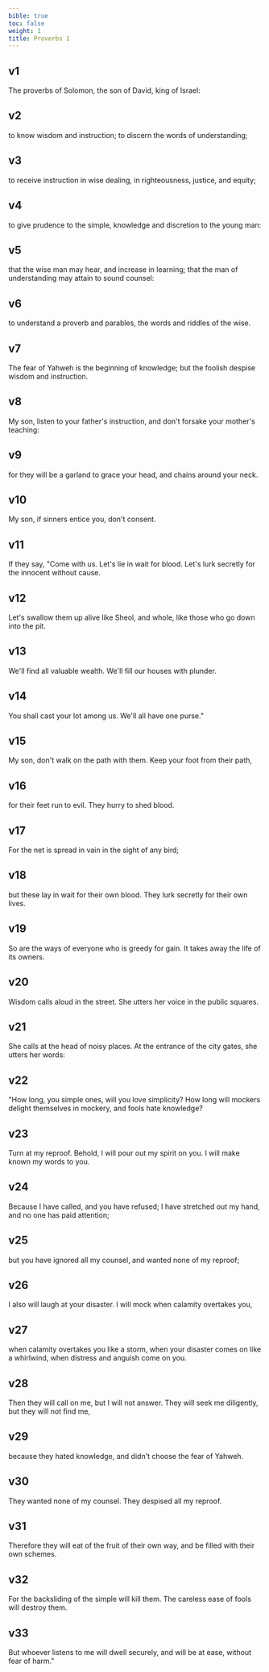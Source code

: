```yaml
---
bible: true
toc: false
weight: 1
title: Proverbs 1
---
```




## v1 
The proverbs of Solomon, the son of David, king of Israel: 

## v2 
to know wisdom and instruction; to discern the words of understanding; 

## v3 
to receive instruction in wise dealing, in righteousness, justice, and equity; 

## v4 
to give prudence to the simple, knowledge and discretion to the young man: 

## v5 
that the wise man may hear, and increase in learning; that the man of understanding may attain to sound counsel: 

## v6 
to understand a proverb and parables, the words and riddles of the wise. 

## v7 
The fear of Yahweh is the beginning of knowledge; but the foolish despise wisdom and instruction. 

## v8 
My son, listen to your father's instruction, and don't forsake your mother's teaching: 

## v9 
for they will be a garland to grace your head, and chains around your neck. 

## v10 
My son, if sinners entice you, don't consent. 

## v11 
If they say, "Come with us. Let's lie in wait for blood. Let's lurk secretly for the innocent without cause. 

## v12 
Let's swallow them up alive like Sheol, and whole, like those who go down into the pit. 

## v13 
We'll find all valuable wealth. We'll fill our houses with plunder. 

## v14 
You shall cast your lot among us. We'll all have one purse." 

## v15 
My son, don't walk on the path with them. Keep your foot from their path, 

## v16 
for their feet run to evil. They hurry to shed blood. 

## v17 
For the net is spread in vain in the sight of any bird; 

## v18 
but these lay in wait for their own blood. They lurk secretly for their own lives. 

## v19 
So are the ways of everyone who is greedy for gain. It takes away the life of its owners. 

## v20 
Wisdom calls aloud in the street. She utters her voice in the public squares. 

## v21 
She calls at the head of noisy places. At the entrance of the city gates, she utters her words: 

## v22 
"How long, you simple ones, will you love simplicity? How long will mockers delight themselves in mockery, and fools hate knowledge? 

## v23 
Turn at my reproof. Behold, I will pour out my spirit on you. I will make known my words to you. 

## v24 
Because I have called, and you have refused; I have stretched out my hand, and no one has paid attention; 

## v25 
but you have ignored all my counsel, and wanted none of my reproof; 

## v26 
I also will laugh at your disaster. I will mock when calamity overtakes you, 

## v27 
when calamity overtakes you like a storm, when your disaster comes on like a whirlwind, when distress and anguish come on you. 

## v28 
Then they will call on me, but I will not answer. They will seek me diligently, but they will not find me, 

## v29 
because they hated knowledge, and didn't choose the fear of Yahweh. 

## v30 
They wanted none of my counsel. They despised all my reproof. 

## v31 
Therefore they will eat of the fruit of their own way, and be filled with their own schemes. 

## v32 
For the backsliding of the simple will kill them. The careless ease of fools will destroy them. 

## v33 
But whoever listens to me will dwell securely, and will be at ease, without fear of harm."
